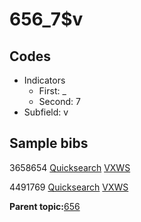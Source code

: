 # 656\_7$v

## Codes

-   Indicators
    -   First: \_
    -   Second: 7
-   Subfield: v

## Sample bibs

3658654 [Quicksearch](https://search.library.yale.edu/catalog/3658654) [VXWS](http://prodorbis.library.yale.edu:7014/vxws/GetHoldingsService?bibId=3658654)

4491769 [Quicksearch](https://search.library.yale.edu/catalog/4491769) [VXWS](http://prodorbis.library.yale.edu:7014/vxws/GetHoldingsService?bibId=4491769)

**Parent topic:**[656](../../tags/656/656.md)

